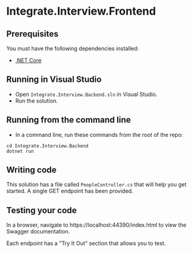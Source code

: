 # Integrate.Interview.Frontend
## Prerequisites
You must have the following dependencies installed:
* [.NET Core](https://dotnet.microsoft.com/download)

## Running in Visual Studio
* Open `Integrate.Interview.Backend.sln` in Visual Studio.
* Run the solution.

## Running from the command line
* In a command line, run these commands from the root of the repo:
```
cd Integrate.Interview.Backend
dotnet run
```

## Writing code
This solution has a file called `PeopleController.cs` that will help you get started. A single GET endpoint has been provided. 

## Testing your code
In a browser, navigate to https://localhost:44390/index.html to view the Swagger documentation.

Each endpoint has a "Try It Out" section that allows you to test.
